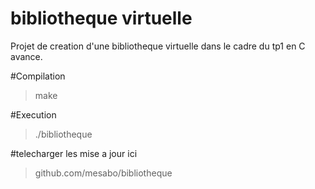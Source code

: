 # bibliotheque virtuelle
Projet de creation d'une bibliotheque virtuelle dans le cadre du tp1 en C avance.

#Compilation
>make

#Execution
>./bibliotheque

#telecharger les mise a jour ici
>github.com/mesabo/bibliotheque
 
